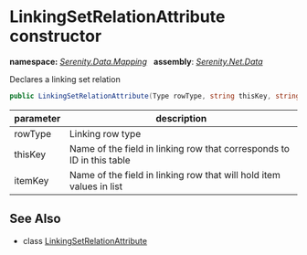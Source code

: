 # LinkingSetRelationAttribute constructor
**namespace:** *[Serenity.Data.Mapping](../../README.md#serenity.data.mapping-namespace)*   **assembly**: *[Serenity.Net.Data](../../README.md)*

Declares a linking set relation

```csharp
public LinkingSetRelationAttribute(Type rowType, string thisKey, string itemKey)
```

| parameter | description |
| --- | --- |
| rowType | Linking row type |
| thisKey | Name of the field in linking row that corresponds to ID in this table |
| itemKey | Name of the field in linking row that will hold item values in list |

## See Also

* class [LinkingSetRelationAttribute](../LinkingSetRelationAttribute.md)